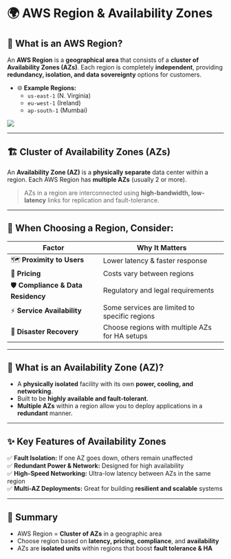 
# 🌍 AWS Region & Availability Zones

## 📌 What is an AWS Region?

An **AWS Region** is a **geographical area** that consists of a **cluster of Availability Zones (AZs)**. Each region is completely **independent**, providing **redundancy, isolation, and data sovereignty** options for customers.

- 🌐 **Example Regions:**
  - `us-east-1` (N. Virginia)
  - `eu-west-1` (Ireland)
  - `ap-south-1` (Mumbai)

![](https://imgs.search.brave.com/8F_9fEDE9cF8ZWQHtza30hltvszMAZFEQEJi14-T17E/rs:fit:860:0:0:0/g:ce/aHR0cHM6Ly9kb2Nz/LmF3cy5hbWF6b24u/Y29tL2ltYWdlcy9B/bWF6b25SRFMvbGF0/ZXN0L1VzZXJHdWlk/ZS9pbWFnZXMvQ29u/LUFaLUxvY2FsLnBu/Zw)

---

## 🏗️ Cluster of Availability Zones (AZs)

An **Availability Zone (AZ)** is a **physically separate** data center within a region. Each AWS Region has **multiple AZs** (usually 2 or more).

> AZs in a region are interconnected using **high-bandwidth, low-latency** links for replication and fault-tolerance.

---

## 🎯 When Choosing a Region, Consider:

| Factor | Why It Matters |
|-------|----------------|
| 🗺️ **Proximity to Users** | Lower latency & faster response |
| 💸 **Pricing** | Costs vary between regions |
| 🛡️ **Compliance & Data Residency** | Regulatory and legal requirements |
| ⚡ **Service Availability** | Some services are limited to specific regions |
| 🚀 **Disaster Recovery** | Choose regions with multiple AZs for HA setups |

---

## 🏢 What is an Availability Zone (AZ)?

- A **physically isolated** facility with its own **power, cooling, and networking**.
- Built to be **highly available and fault-tolerant**.
- **Multiple AZs** within a region allow you to deploy applications in a **redundant** manner.

---

## ✨ Key Features of Availability Zones

✅ **Fault Isolation:** If one AZ goes down, others remain unaffected  
✅ **Redundant Power & Network:** Designed for high availability  
✅ **High-Speed Networking:** Ultra-low latency between AZs in the same region  
✅ **Multi-AZ Deployments:** Great for building **resilient and scalable** systems

---

## 📌 Summary

- AWS Region = **Cluster of AZs** in a geographic area  
- Choose region based on **latency, pricing, compliance**, and **availability**  
- AZs are **isolated units** within regions that boost **fault tolerance & HA**
